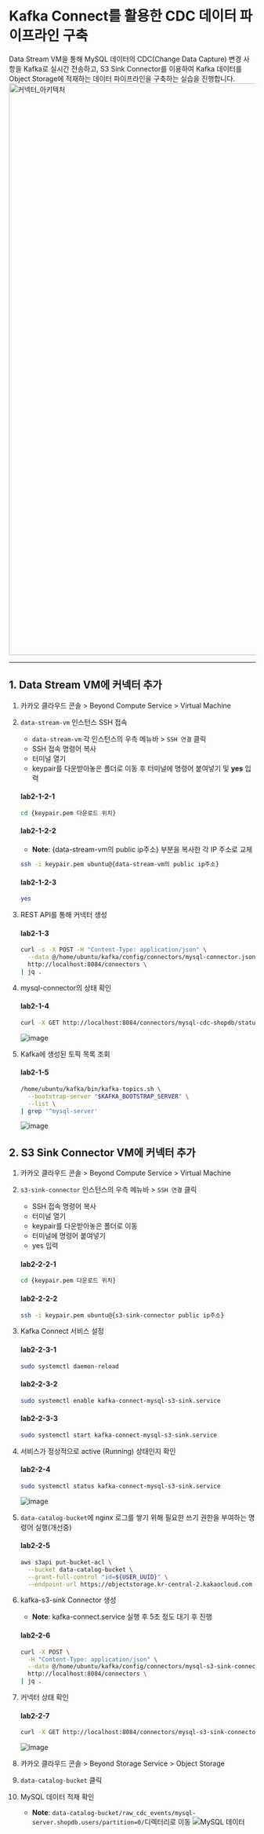 # Kafka Connect를 활용한 CDC 데이터 파이프라인 구축

Data Stream VM을 통해 MySQL 데이터의 CDC(Change Data Capture) 변경 사항을 Kafka로 실시간 전송하고, S3 Sink Connector를 이용하여 Kafka 데이터를 Object Storage에 적재하는 데이터 파이프라인을 구축하는 실습을 진행합니다.
<img width="3164" height="1165" alt="커넥터_아키텍처" src="https://github.com/user-attachments/assets/26d294d3-45b6-4e4f-8cb3-37e675a7304c" />

---
## 1. Data Stream VM에 커넥터 추가
1. 카카오 클라우드 콘솔 > Beyond Compute Service > Virtual Machine
2. `data-stream-vm` 인스턴스 SSH 접속
    - `data-stream-vm` 각 인스턴스의 우측 메뉴바 > `SSH 연결` 클릭
    - SSH 접속 명령어 복사
    - 터미널 열기
    - keypair를 다운받아놓은 폴더로 이동 후 터미널에 명령어 붙여넣기 및 **yes** 입력
    
    #### **lab2-1-2-1**

    ```bash
    cd {keypair.pem 다운로드 위치}
    ```

    #### **lab2-1-2-2**
    - **Note**: {data-stream-vm의 public ip주소} 부분을 복사한 각 IP 주소로 교체
   
    ```bash
    ssh -i keypair.pem ubuntu@{data-stream-vm의 public ip주소}
    ```

    #### **lab2-1-2-3**
   
    ```bash
    yes
    ```
    
4. REST API를 통해 커넥터 생성
   
    #### **lab2-1-3**
   
    ```bash
    curl -s -X POST -H "Content-Type: application/json" \
      --data @/home/ubuntu/kafka/config/connectors/mysql-connector.json \
      http://localhost:8084/connectors \
    | jq .
    ```
    
5. mysql-connector의 상태 확인

    #### **lab2-1-4**
   
    ```bash
    curl -X GET http://localhost:8084/connectors/mysql-cdc-shopdb/status | jq .
    ```
    
   ![image](https://github.com/user-attachments/assets/3a2ee9a1-5c6f-48b8-8db7-bf623c64eb95)

6. Kafka에 생성된 토픽 목록 조회

    #### **lab2-1-5**
    
    ```bash
    /home/ubuntu/kafka/bin/kafka-topics.sh \
      --bootstrap-server "$KAFKA_BOOTSTRAP_SERVER" \
      --list \
    | grep '^mysql-server'
    ```
    
    ![image](https://github.com/user-attachments/assets/faedd699-2cd2-4ebf-9137-b438404cfb15)

## 2. S3 Sink Connector VM에 커넥터 추가
1. 카카오 클라우드 콘솔 > Beyond Compute Service > Virtual Machine
2. `s3-sink-connector` 인스턴스의 우측 메뉴바 > `SSH 연결` 클릭
    - SSH 접속 명령어 복사
    - 터미널 열기
    - keypair를 다운받아놓은 폴더로 이동
    - 터미널에 명령어 붙여넣기
    - yes 입력
    
    #### **lab2-2-2-1**
    
    ```bash
    cd {keypair.pem 다운로드 위치}
    ```
    
    #### **lab2-2-2-2**
    
    ```bash
    ssh -i keypair.pem ubuntu@{s3-sink-connector public ip주소}
    ```
    

3. Kafka Connect 서비스 설정

    #### **lab2-2-3-1**
   
    ```bash
    sudo systemctl daemon-reload
    ```

    #### **lab2-2-3-2**
   
    ```bash
    sudo systemctl enable kafka-connect-mysql-s3-sink.service 
    ```

    #### **lab2-2-3-3**
   
    ```bash
    sudo systemctl start kafka-connect-mysql-s3-sink.service
    ```
    
5. 서비스가 정상적으로 active (Running) 상태인지 확인

    #### **lab2-2-4**
   
    ```bash
    sudo systemctl status kafka-connect-mysql-s3-sink.service
    ```
    ![image](https://github.com/user-attachments/assets/bc305e4a-b407-418e-8689-65cd17dd1e49)


6. `data-catalog-bucket`에 nginx 로그를 쌓기 위해 필요한 쓰기 권한을 부여하는 명령어 실행(개선중)

    #### **lab2-2-5** 
    
    ```bash
    aws s3api put-bucket-acl \
      --bucket data-catalog-bucket \
      --grant-full-control "id=${USER_UUID}" \
      --endpoint-url https://objectstorage.kr-central-2.kakaocloud.com
    ```


7. kafka-s3-sink Connector 생성
    
    - **Note**: kafka-connect.service 실행 후 5초 정도 대기 후 진행
    #### **lab2-2-6** 
    
    ```bash
    curl -X POST \
      -H "Content-Type: application/json" \
      --data @/home/ubuntu/kafka/config/connectors/mysql-s3-sink-connector.json \
      http://localhost:8084/connectors \
    | jq .
    ```
    
8. 커넥터 상태 확인

    #### **lab2-2-7** 

    ```bash
    curl -X GET http://localhost:8084/connectors/mysql-s3-sink-connector/status | jq .
    ```
    ![image](https://github.com/user-attachments/assets/e8b3b0f1-ac8e-4d8f-8c13-6612147399fe)


9. 카카오 클라우드 콘솔 > Beyond Storage Service > Object Storage
10. `data-catalog-bucket` 클릭
11. MySQL 데이터 적재 확인
    - **Note**: `data-catalog-bucket/raw_cdc_events/mysql-server.shopdb.users/partition=0/`디렉터리로 이동
      ![MySQL 데이터](https://github.com/user-attachments/assets/7b4f8255-a3e7-48a1-a56e-4eb626f4cbec)



